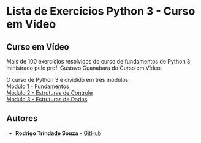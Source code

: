 # Lista de Exercícios Python 3 - Curso em Vídeo

## Curso em Vídeo
Mais de 100 exercícios resolvidos do curso de fundamentos de Python 3, ministrado pelo prof. Gustavo Guanabara do Curso em Vídeo.

O curso de Python 3 é dividido em três módulos:
<br>[Módulo 1 - Fundamentos](https://www.cursoemvideo.com/course/python-3-mundo-1/)
<br>[Módulo 2 - Estruturas de Controle](https://www.cursoemvideo.com/course/python-3-mundo-2/)
<br>[Módulo 3 - Estruturas de Dados](https://www.cursoemvideo.com/course/python-3-mundo-3/)

## Autores

* **Rodrigo Trindade Souza** - [GitHub](https://github.com/rodrigots98)
